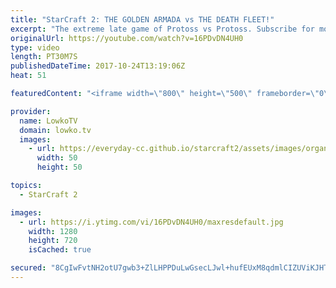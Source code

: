 ```yaml
---
title: "StarCraft 2: THE GOLDEN ARMADA vs THE DEATH FLEET!"
excerpt: "The extreme late game of Protoss vs Protoss. Subscribe for more videos: http://lowko.tv/youtube Professional best-of-7: https://goo.gl/cLp2ev  When two players give each other a ton of respect and try to play as defensive as possible, the Protoss versus Protoss can become a little bit funny. In this"
originalUrl: https://youtube.com/watch?v=16PDvDN4UH0
type: video
length: PT30M7S
publishedDateTime: 2017-10-24T13:19:06Z
heat: 51

featuredContent: "<iframe width=\"800\" height=\"500\" frameborder=\"0\" src=\"https://www.youtube.com/embed/16PDvDN4UH0\" allow=\"accelerometer; autoplay; encrypted-media; gyroscope; picture-in-picture\" allowfullscreen></iframe>"

provider:
  name: LowkoTV
  domain: lowko.tv
  images:
    - url: https://everyday-cc.github.io/starcraft2/assets/images/organizations/lowko.tv-50x50.jpg
      width: 50
      height: 50

topics:
  - StarCraft 2

images:
  - url: https://i.ytimg.com/vi/16PDvDN4UH0/maxresdefault.jpg
    width: 1280
    height: 720
    isCached: true

secured: "8CgIwFvtNH2otU7gwb3+ZlLHPPDuLwGsecLJwl+hufEUxM8qdmlCIZUViKJHTIlPbfLZxTVNterqc0TTY4KEKLPvfTGc8BmmQSggN9AHS7HSCBz4FH1jx3MiR0TTfICqLwSBWIWwPWJXEaS3U62wfgAa2PePSnITjXsvV3/4Mhn9rWhxrDNZZxq1dCpWp9a5pyxSFpyvMooMx8+2WysEbzcF+CVRcmG+JYMJO77X3eFW0TIsgbfySj+z9n/qz54yycPt+X5qJeKepN+zCdtYnBuUxYixiWMc1NhFNEQMaDwd5IyqRF1//jiFmZIbr6Smi1nm8+jig54udVJCLJ1gLHJ2Any2yftGcc9YGp+2MuPBDQopJ+ShZHCg/1A/G0/TA+f/x1myMxkb0YJhEA5mDzpmhDuljQOqi4y7lAxCgr4lZJFd2U963+1FdwvbyGgq;gUHMlMIFgfb+90u9m8YKUg=="
---
```


